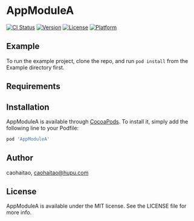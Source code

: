 # AppModuleA

[![CI Status](https://img.shields.io/travis/caohaitao/AppModuleA.svg?style=flat)](https://travis-ci.org/caohaitao/AppModuleA)
[![Version](https://img.shields.io/cocoapods/v/AppModuleA.svg?style=flat)](https://cocoapods.org/pods/AppModuleA)
[![License](https://img.shields.io/cocoapods/l/AppModuleA.svg?style=flat)](https://cocoapods.org/pods/AppModuleA)
[![Platform](https://img.shields.io/cocoapods/p/AppModuleA.svg?style=flat)](https://cocoapods.org/pods/AppModuleA)

## Example

To run the example project, clone the repo, and run `pod install` from the Example directory first.

## Requirements

## Installation

AppModuleA is available through [CocoaPods](https://cocoapods.org). To install
it, simply add the following line to your Podfile:

```ruby
pod 'AppModuleA'
```

## Author

caohaitao, caohaitao@hupu.com

## License

AppModuleA is available under the MIT license. See the LICENSE file for more info.
